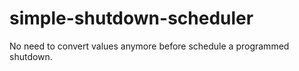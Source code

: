 # simple-shutdown-scheduler
No need to convert values anymore before schedule a programmed shutdown.
